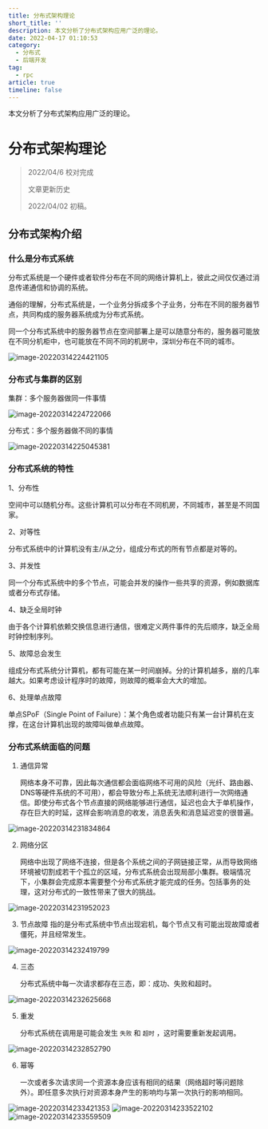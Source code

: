 ```yaml
---
title: 分布式架构理论
short_title: ''
description: 本文分析了分布式架构应用广泛的理论。
date: 2022-04-17 01:10:53
category:
  - 分布式
  - 后端开发
tag:
  - rpc
article: true
timeline: false
---
```

本文分析了分布式架构应用广泛的理论。

<!-- more -->

# 分布式架构理论

> 2022/04/6 校对完成
>
> 文章更新历史
>
> 2022/04/02 初稿。

## 分布式架构介绍

### 什么是分布式系统

分布式系统是一个硬件或者软件分布在不同的网络计算机上，彼此之间仅仅通过消息传递通信和协调的系统。

通俗的理解，分布式系统是，一个业务分拆成多个子业务，分布在不同的服务器节点，共同构成的服务器系统成为分布式系统。

同一个分布式系统中的服务器节点在空间部署上是可以随意分布的，服务器可能放在不同分机柜中，也可能放在不同不同的机房中，深圳分布在不同的城市。

![image-20220314224421105](https://img1.terwer.space/image-20220314224421105.png)

### 分布式与集群的区别

集群：多个服务器做同一件事情

![image-20220314224722066](https://img1.terwer.space/image-20220314224722066.png)

分布式：多个服务器做不同的事情

![image-20220314225045381](https://img1.terwer.space/image-20220314225045381.png)

### 分布式系统的特性

1、分布性

空间中可以随机分布。这些计算机可以分布在不同机房，不同城市，甚至是不同国家。

2、对等性

分布式系统中的计算机没有主/从之分，组成分布式的所有节点都是对等的。

3、并发性

同一个分布式系统中的多个节点，可能会并发的操作一些共享的资源，例如数据库或者分布式存储。

4、缺乏全局时钟

由于各个计算机依赖交换信息进行通信，很难定义两件事件的先后顺序，缺乏全局时钟控制序列。

5、故障总会发生

组成分布式系统分计算机，都有可能在某一时间崩掉。分的计算机越多，崩的几率越大。如果考虑设计程序时的故障，则故障的概率会大大的增加。

6、处理单点故障

单点SPoF（Single Point of Failure）：某个角色或者功能只有某一台计算机在支撑，在这台计算机出现的故障叫做单点故障。

### 分布式系统面临的问题

1. 通信异常

   网络本身不可靠，因此每次通信都会面临网络不可用的风险（光纤、路由器、DNS等硬件系统的不可用），都会导致分布上系统无法顺利进行一次网络通信。即使分布式各个节点直接的网络能够进行通信，延迟也会大于单机操作，存在巨大的时延，这样会影响消息的收发，消息丢失和消息延迟变的很普遍。

![image-20220314231834864](https://img1.terwer.space/image-20220314231834864.png)

2. 网络分区

   网络中出现了网络不连接，但是各个系统之间的子网链接正常，从而导致网络环境被切割成若干个孤立的区域，分布式系统会出现局部小集群。极端情况下，小集群会完成原本需要整个分布式系统才能完成的任务。包括事务的处理，这对分布式的一致性带来了很大的挑战。

![image-20220314231952023](https://img1.terwer.space/image-20220314231952023.png)

3. 节点故障
   指的是分布式系统中节点出现宕机，每个节点又有可能出现故障或者僵死，并且经常发生。

![image-20220314232419799](https://img1.terwer.space/image-20220314232419799.png)

4. 三态

   分布式系统中每一次请求都存在三态，即：成功、失败和超时。

![image-20220314232625668](https://img1.terwer.space/image-20220314232625668.png)

5. 重发

   分布式系统在调用是可能会发生 `失败` 和 `超时` ，这时需要重新发起调用。

![image-20220314232852790](https://img1.terwer.space/image-20220314232852790.png)

6. 幂等

   一次或者多次请求同一个资源本身应该有相同的结果（网络超时等问题除外）。即任意多次执行对资源本身产生的影响均与第一次执行的影响相同。

![image-20220314233421353](https://img1.terwer.space/image-20220314233421353.png) ![image-20220314233522102](https://img1.terwer.space/image-20220314233522102.png) ![image-20220314233559509](https://img1.terwer.space/image-20220314233559509.png)